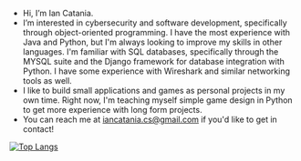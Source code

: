 - Hi, I’m Ian Catania.
- I’m interested in cybersecurity and software development, specifically through object-oriented programming. I have the most experience with Java and Python, but I'm always looking to improve my skills in other languages. I'm familiar with SQL databases, specifically through the MYSQL suite and the Django framework for database integration with Python. I have some experience with Wireshark and similar networking tools as well.
- I like to build small applications and games as personal projects in my own time. Right now, I'm teaching myself simple game design in Python to get more experience with long form projects.
- You can reach me at iancatania.cs@gmail.com if you'd like to get in contact!

[![Top Langs](https://github-readme-stats.vercel.app/api/top-langs/?username=iancatania&layout=compact)](https://github.com/anuraghazra/github-readme-stats)


<!---
iancatania/iancatania is a ✨ special ✨ repository because its `README.md` (this file) appears on your GitHub profile.
You can click the Preview link to take a look at your changes.
--->
